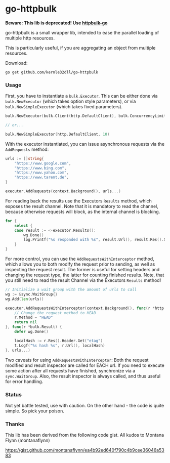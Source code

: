 # go-httpbulk

**Beware: This lib is deprecated! Use [httpbulk-go](https://github.com/kernle32dll/httpbulk-go)**

go-httpbulk is a small wrapper lib, intended to ease the parallel loading of multiple http resources.

This is particularly useful, if you are aggregating an object from multiple resources.

Download:

```
go get github.com/kernle32dll/go-httpbulk
```

### Usage

First, you have to instantiate a `bulk.Executor`. This can be either done via `bulk.NewExecutor` (which takes option style parameters), or via `bulk.NewSimpleExecutor` (which takes fixed parameters).

```go
bulk.NewExecutor(bulk.Client(http.DefaultClient), bulk.ConcurrencyLimit(10))

// or...

bulk.NewSimpleExecutor(http.DefaultClient, 10)
```

With the executor instantiated, you can issue asynchronous requests via the `AddRequests` method:

```go
urls := []string{
    "https://www.google.com",
    "https://www.bing.com",
    "https://www.yahoo.com",
    "https://www.tarent.de",
}

executor.AddRequests(context.Background(), urls...)
```

For reading back the results use the Executors `Results` method, which exposes the result channel. Note that it is mandatory
to read the channel, because otherwise requests will block, as the internal channel is blocking.

```go
for {
    select {
    case result := <-executor.Results():
        wg.Done()
        log.Printf("%s responded with %s", result.Url(), result.Res().Status)
    }
}
```

For more control, you can use the `AddRequestsWithInterceptor` method, which allows you to both modify the request prior to sending,
as well as inspecting the request result. The former is useful for setting headers and changing the request type, the latter for
counting finished results. Note, that you still need to read the result Channel via the Executors `Results` method!

```go
// Initialize a wait group with the amount of urls to call
wg := &sync.WaitGroup{}
wg.Add(len(urls))

executor.AddRequestsWithInterceptor(context.Background(), func(r *http.Request) error {
    // Change the request method to HEAD
    r.Method = "HEAD"
    return nil
}, func(r *bulk.Result) {
    defer wg.Done()

    localHash := r.Res().Header.Get("etag")
    t.Logf("%s hash %s", r.Url(), localHash)
}, urls...)
```

Two caveats for using `AddRequestsWithInterceptor`: Both the request modified and result inspector are called for EACH url. If you need to
execute some action after all requests have finished, synchronize via a `sync.WaitGroup`. Also, the result inspector is always called, and
thus useful for error handling.

### Status

Not yet battle tested, use with caution. On the other hand - the code is quite simple. So pick your poison.

### Thanks

This lib has been derived from the following code gist. All kudos to Montana Flynn (montanaflynn)

https://gist.github.com/montanaflynn/ea4b92ed640f790c4b9cee36046a5383

